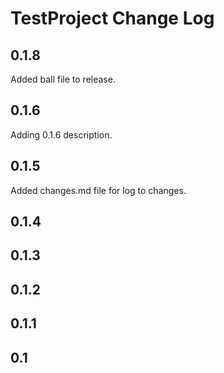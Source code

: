 # TestProject Change Log

## 0.1.8
Added ball file to release.

## 0.1.6
Adding 0.1.6 description.

## 0.1.5
Added changes.md file for log to changes.

## 0.1.4

## 0.1.3

## 0.1.2

## 0.1.1

## 0.1
